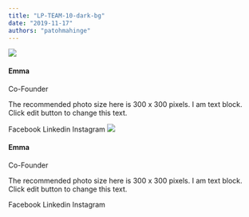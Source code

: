 ```yaml
---
title: "LP-TEAM-10-dark-bg"
date: "2019-11-17"
authors: "patohmahinge"
---
```


![](images/placeholder-300x300.jpg)

#### Emma

Co-Founder

The recommended photo size here is 300 x 300 pixels. I am text block. Click edit button to change this text.

Facebook Linkedin Instagram ![](images/placeholder-300x300.jpg)

#### Emma

Co-Founder

The recommended photo size here is 300 x 300 pixels. I am text block. Click edit button to change this text.

Facebook Linkedin Instagram
